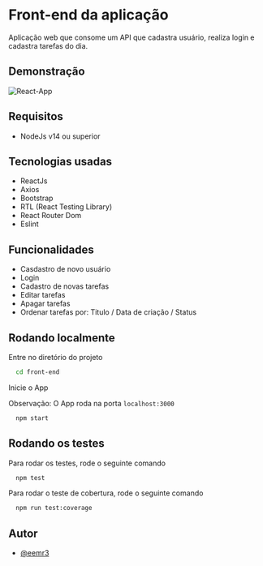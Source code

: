 
# Front-end da aplicação

Aplicação web que consome um API que cadastra usuário, realiza login e cadastra tarefas do dia.


## Demonstração

![React-App](https://user-images.githubusercontent.com/42968718/177237281-1c244de0-42f2-487e-9f0d-fd4d7ed0af9c.gif)


## Requisitos
- NodeJs v14 ou superior
## Tecnologias usadas

- ReactJs
- Axios
- Bootstrap
- RTL (React Testing Library)
- React Router Dom
- Eslint

## Funcionalidades

- Casdastro de novo usuário
- Login
- Cadastro de novas tarefas
- Editar tarefas
- Apagar tarefas
- Ordenar tarefas por: Titulo / Data de criação / Status


## Rodando localmente

Entre no diretório do projeto

```bash
  cd front-end
```
Inicie o App

Observação: O App roda na porta `localhost:3000`

```bash
  npm start
```


## Rodando os testes

Para rodar os testes, rode o seguinte comando

```bash
  npm test
```
Para rodar o teste de cobertura, rode o seguinte comando

```bash
  npm run test:coverage
```


## Autor

- [@eemr3](https://www.github.com/eemr3)

